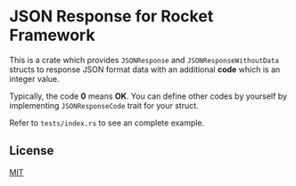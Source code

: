 JSON Response for Rocket Framework
====================

This is a crate which provides `JSONResponse` and `JSONResponseWithoutData` structs to response JSON format data with an additional **code** which is an integer value.

Typically, the code **0** means **OK**. You can define other codes by yourself by implementing `JSONResponseCode` trait for your struct.

Refer to `tests/index.rs` to see an complete example.

## License

[MIT](LICENSE)